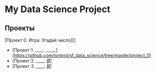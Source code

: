 # My Data Science Project

## Проекты
[Проект 0. Игра: Угадай число][]
* [Проект 1. ____: _____][https://github.com/torkrot/sf_data_science/tree/master/project_0]
* [Проект 2. ____: _____][_____]
* [Проект 3. ____: _____][_____]